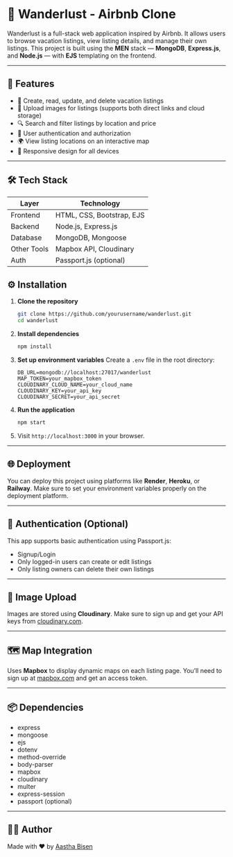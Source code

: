 # 🧳 Wanderlust - Airbnb Clone

Wanderlust is a full-stack web application inspired by Airbnb. It allows users to browse vacation listings, view listing details, and manage their own listings. This project is built using the **MEN** stack — **MongoDB**, **Express.js**, and **Node.js** — with **EJS** templating on the frontend.

---

## 🚀 Features

- 🏡 Create, read, update, and delete vacation listings
- 📸 Upload images for listings (supports both direct links and cloud storage)
- 🔍 Search and filter listings by location and price
- 👤 User authentication and authorization
- 🌍 View listing locations on an interactive map
- 📱 Responsive design for all devices

---

## 🛠️ Tech Stack

| Layer        | Technology               |
|--------------|---------------------------|
| Frontend     | HTML, CSS, Bootstrap, EJS |
| Backend      | Node.js, Express.js       |
| Database     | MongoDB, Mongoose         |
| Other Tools  | Mapbox API, Cloudinary    |
| Auth         | Passport.js (optional)    |


## ⚙️ Installation

1. **Clone the repository**
   ```bash
   git clone https://github.com/yourusername/wanderlust.git
   cd wanderlust


2. **Install dependencies**

   ```bash
   npm install
   ```

3. **Set up environment variables**
   Create a `.env` file in the root directory:

   ```env
   DB_URL=mongodb://localhost:27017/wanderlust
   MAP_TOKEN=your_mapbox_token
   CLOUDINARY_CLOUD_NAME=your_cloud_name
   CLOUDINARY_KEY=your_api_key
   CLOUDINARY_SECRET=your_api_secret
   ```

4. **Run the application**

   ```bash
   npm start
   ```

5. Visit `http://localhost:3000` in your browser.

---

## 🌐 Deployment

You can deploy this project using platforms like **Render**, **Heroku**, or **Railway**. Make sure to set your environment variables properly on the deployment platform.

---

## 🔐 Authentication (Optional)

This app supports basic authentication using Passport.js:

* Signup/Login
* Only logged-in users can create or edit listings
* Only listing owners can delete their own listings

---

## 📸 Image Upload

Images are stored using **Cloudinary**. Make sure to sign up and get your API keys from [cloudinary.com](https://cloudinary.com/).

---

## 🗺️ Map Integration

Uses **Mapbox** to display dynamic maps on each listing page. You’ll need to sign up at [mapbox.com](https://mapbox.com) and get an access token.

---

## 📦 Dependencies

* express
* mongoose
* ejs
* dotenv
* method-override
* body-parser
* mapbox
* cloudinary
* multer
* express-session
* passport (optional)

---

## 🧑‍💻 Author

Made with ❤️ by [Aastha Bisen](https://github.com/Aastha-9)


